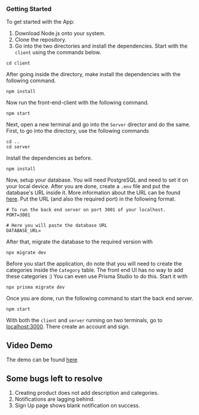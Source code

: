 
### Getting Started
To get started with the App:
1. Download Node.js onto your system.
2. Clone the repository.
3. Go into the two directories and install the dependencies. Start with the `client` using the commands below.
```
cd client
```
After going inside the directory, make install the dependencies with the following command.
```
npm install
```
Now run the front-end-client with the following command.
```
npm start
```
Next, open a new terminal and go into the `Server` director and do the same. First, to go into the directory, use the following commands
```
cd ..
cd server
```
Install the dependencies as before.
```
npm install
```
Now, setup your database. You will need PostgreSQL and need to set it on your local device. After you are done, create a `.env` file and put the database's URL inside it. More information about the URL can be found [here](https://www.prisma.io/docs/concepts/database-connectors/postgresql). Put the URL (and also the required port) in the following format.
```
# To run the back end server on port 3001 of your localhost.
PORT=3001

# Here you will paste the database URL
DATABASE_URL=
```
After that, migrate the database to the required version with 
```
npx migrate dev
```
Before you start the application, do note that you will need to create the categories inside the `Category` table. The front end UI has no way to add these categories :)
You can even use Prisma Studio to do this. Start it with
```
npx prisma migrate dev
```

Once you are done, run the following command to start the back end server.
```
npm start
```
With both the `client` and `server` running on two terminals, go to [localhost:3000](http://localhost:3000). There create an account and sign.


## Video Demo
The demo can be found [here](https://drive.google.com/file/d/1dYn-zjO05VbPUEM16YRESVJ1hF_Od5KY/view?usp=sharing)


## Some bugs left to resolve
1. Creating product does not add description and categories. 
2. Notifications are lagging behind.
3. Sign Up page shows blank notification on success. 
